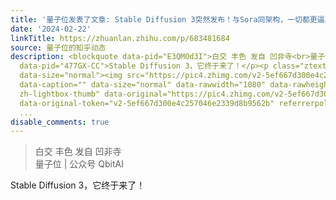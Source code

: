 ```yaml
---
title: '量子位发表了文章: Stable Diffusion 3突然发布！与Sora同架构，一切都更逼真了'
date: '2024-02-22'
linkTitle: https://zhuanlan.zhihu.com/p/683481684
source: 量子位的知乎动态
description: <blockquote data-pid="E3QMOd3I">白交 丰色 发自 凹非寺<br>量子位 | 公众号 QbitAI</blockquote><p
  data-pid="477GX-CC">Stable Diffusion 3，它终于来了！</p><p class="ztext-empty-paragraph"><br></p><figure
  data-size="normal"><img src="https://pic4.zhimg.com/v2-5ef667d300e4c257046e2339d8b9562b_1440w.jpg"
  data-caption="" data-size="normal" data-rawwidth="1080" data-rawheight="617" class="origin_image
  zh-lightbox-thumb" data-original="https://pic4.zhimg.com/v2-5ef667d300e4c257046e2339d8b9562b_r.jpg"
  data-original-token="v2-5ef667d300e4c257046e2339d8b9562b" referrerpolicy="no-refe
  ...
disable_comments: true
---
```

<blockquote data-pid="E3QMOd3I">白交 丰色 发自 凹非寺<br>量子位 | 公众号 QbitAI</blockquote><p data-pid="477GX-CC">Stable Diffusion 3，它终于来了！</p><p class="ztext-empty-paragraph"><br></p><figure data-size="normal"><img src="https://pic4.zhimg.com/v2-5ef667d300e4c257046e2339d8b9562b_1440w.jpg" data-caption="" data-size="normal" data-rawwidth="1080" data-rawheight="617" class="origin_image zh-lightbox-thumb" data-original="https://pic4.zhimg.com/v2-5ef667d300e4c257046e2339d8b9562b_r.jpg" data-original-token="v2-5ef667d300e4c257046e2339d8b9562b" referrerpolicy="no-refe ...